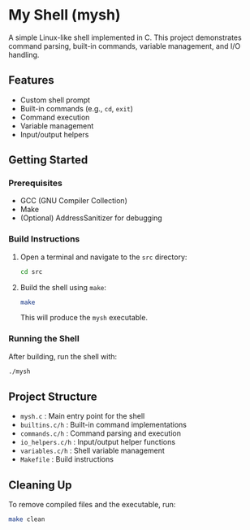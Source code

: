 # My Shell (mysh)

A simple Linux-like shell implemented in C. This project demonstrates command parsing, built-in commands, variable management, and I/O handling.

## Features
- Custom shell prompt
- Built-in commands (e.g., `cd`, `exit`)
- Command execution
- Variable management
- Input/output helpers

## Getting Started

### Prerequisites
- GCC (GNU Compiler Collection)
- Make
- (Optional) AddressSanitizer for debugging

### Build Instructions
1. Open a terminal and navigate to the `src` directory:
   ```sh
   cd src
   ```
2. Build the shell using `make`:
   ```sh
   make
   ```
   This will produce the `mysh` executable.

### Running the Shell
After building, run the shell with:
```sh
./mysh
```

## Project Structure
- `mysh.c`         : Main entry point for the shell
- `builtins.c/h`   : Built-in command implementations
- `commands.c/h`   : Command parsing and execution
- `io_helpers.c/h` : Input/output helper functions
- `variables.c/h`  : Shell variable management
- `Makefile`       : Build instructions

## Cleaning Up
To remove compiled files and the executable, run:
```sh
make clean
```

